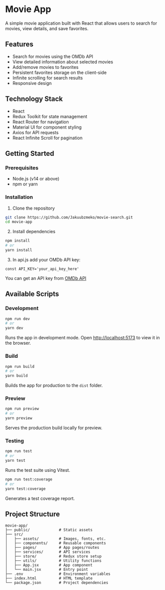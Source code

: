 # Movie App

A simple movie application built with React that allows users to search for movies, view details, and save favorites.

## Features

- Search for movies using the OMDb API
- View detailed information about selected movies
- Add/remove movies to favorites
- Persistent favorites storage on the client-side
- Infinite scrolling for search results
- Responsive design

## Technology Stack

- React
- Redux Toolkit for state management
- React Router for navigation
- Material UI for component styling
- Axios for API requests
- React Infinite Scroll for pagination

## Getting Started

### Prerequisites

- Node.js (v14 or above)
- npm or yarn

### Installation

1. Clone the repository

```bash
git clone https://github.com/Jakuubzmeko/movie-search.git
cd movie-app
```

2. Install dependencies

```bash
npm install
# or
yarn install
```

3. In api.js add your OMDb API key:

```
const API_KEY='your_api_key_here'
```

You can get an API key from [OMDb API](https://www.omdbapi.com/apikey.aspx)

## Available Scripts

### Development

```bash
npm run dev
# or
yarn dev
```

Runs the app in development mode. Open [http://localhost:5173](http://localhost:5173) to view it in the browser.

### Build

```bash
npm run build
# or
yarn build
```

Builds the app for production to the `dist` folder.

### Preview

```bash
npm run preview
# or
yarn preview
```

Serves the production build locally for preview.

### Testing

```bash
npm run test
# or
yarn test
```

Runs the test suite using Vitest.

```bash
npm run test:coverage
# or
yarn test:coverage
```

Generates a test coverage report.

## Project Structure

```
movie-app/
├── public/             # Static assets
├── src/
│   ├── assets/         # Images, fonts, etc.
│   ├── components/     # Reusable components
│   ├── pages/          # App pages/routes
│   ├── services/       # API services
│   ├── store/          # Redux store setup
│   ├── utils/          # Utility functions
│   ├── App.jsx         # App component
│   └── main.jsx        # Entry point
├── .env                # Environment variables
├── index.html          # HTML template
└── package.json        # Project dependencies
```
